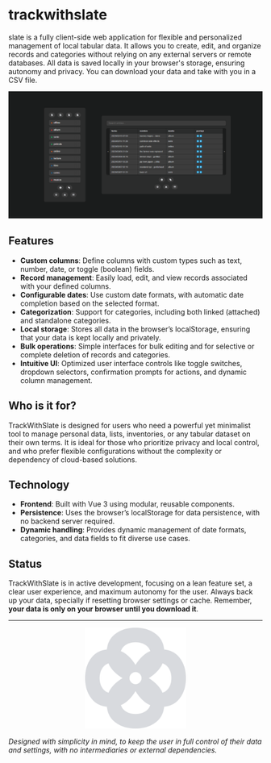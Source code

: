 # trackwithslate

slate is a fully client-side web application for flexible and personalized management of local tabular data. It allows you to create, edit, and organize records and categories without relying on any external servers or remote databases. All data is saved locally in your browser's storage, ensuring autonomy and privacy. You can download your data and take with you in a CSV file.

![Portada](assets/portada.png)

## Features

* **Custom columns**: Define columns with custom types such as text, number, date, or toggle (boolean) fields.
* **Record management**: Easily load, edit, and view records associated with your defined columns.
* **Configurable dates**: Use custom date formats, with automatic date completion based on the selected format.
* **Categorization**: Support for categories, including both linked (attached) and standalone categories.
* **Local storage**: Stores all data in the browser’s localStorage, ensuring that your data is kept locally and privately.
* **Bulk operations**: Simple interfaces for bulk editing and for selective or complete deletion of records and categories.
* **Intuitive UI**: Optimized user interface controls like toggle switches, dropdown selectors, confirmation prompts for actions, and dynamic column management.

## Who is it for?

TrackWithSlate is designed for users who need a powerful yet minimalist tool to manage personal data, lists, inventories, or any tabular dataset on their own terms. It is ideal for those who prioritize privacy and local control, and who prefer flexible configurations without the complexity or dependency of cloud-based solutions.

## Technology

* **Frontend**: Built with Vue 3 using modular, reusable components.
* **Persistence**: Uses the browser’s localStorage for data persistence, with no backend server required.
* **Dynamic handling**: Provides dynamic management of date formats, categories, and data fields to fit diverse use cases.

## Status

TrackWithSlate is in active development, focusing on a lean feature set, a clear user experience, and maximum autonomy for the user.
Always back up your data, specially if resetting browser settings or cache. Remember, **your data is only on your browser until you download it**.

---

<p align="center">
  <img src="assets/slate.svg" width="200"/>
</p>

*Designed with simplicity in mind, to keep the user in full control of their data and settings, with no intermediaries or external dependencies.*
